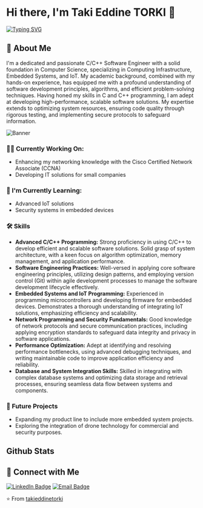 Hi there, I'm Taki Eddine TORKI 👋
==================================

[![Typing SVG](https://readme-typing-svg.demolab.com?font=Sans+serif&weight=800&size=28&duration=2000&pause=100&color=F70000&random=false&width=435&lines=Computer+Science;C%2B%2B;Embedded+Systems;Internet+of+Things;Hardware+Engineering)](https://git.io/typing-svg)

🚀 About Me
-----------

I'm a dedicated and passionate C/C++ Software Engineer with a solid foundation in Computer Science, specializing in Computing Infrastructure, Embedded Systems, and IoT. My academic background, combined with my hands-on experience, has equipped me with a profound understanding of software development principles, algorithms, and efficient problem-solving techniques. Having honed my skills in C and C++ programming, I am adept at developing high-performance, scalable software solutions. My expertise extends to optimizing system resources, ensuring code quality through rigorous testing, and implementing secure protocols to safeguard information.

![Banner](https://github.com/takieddinetorki/takieddinetorki/assets/66402797/5fae6271-5608-404a-b03e-89093a2543df)

### 👨‍💻 Currently Working On:

*   Enhancing my networking knowledge with the Cisco Certified Network Associate (CCNA)
*   Developing IT solutions for small companies

### 🌱 I'm Currently Learning:

*   Advanced IoT solutions
*   Security systems in embedded devices

### 🛠 Skills

*   **Advanced C/C++ Programming:** Strong proficiency in using C/C++ to develop efficient and scalable software solutions. Solid grasp of system architecture, with a keen focus on algorithm optimization, memory management, and application performance.
*   **Software Engineering Practices:** Well-versed in applying core software engineering principles, utilizing design patterns, and employing version control (Git) within agile development processes to manage the software development lifecycle effectively.
*   **Embedded Systems and IoT Programming:** Experienced in programming microcontrollers and developing firmware for embedded devices. Demonstrates a thorough understanding of integrating IoT solutions, emphasizing efficiency and scalability.
*   **Network Programming and Security Fundamentals:** Good knowledge of network protocols and secure communication practices, including applying encryption standards to safeguard data integrity and privacy in software applications.
*   **Performance Optimization:** Adept at identifying and resolving performance bottlenecks, using advanced debugging techniques, and writing maintainable code to improve application efficiency and reliability.
*   **Database and System Integration Skills:** Skilled in integrating with complex database systems and optimizing data storage and retrieval processes, ensuring seamless data flow between systems and components.

### 🔭 Future Projects

*   Expanding my product line to include more embedded system projects.
*   Exploring the integration of drone technology for commercial and security purposes.

Github Stats
------------

🤝 Connect with Me
------------------

[![LinkedIn Badge](https://img.shields.io/badge/LinkedIn-0077B5?style=for-the-badge&logo=linkedin&logoColor=white)](https://www.linkedin.com/in/taki-eddine-torki-7a94a61a4/) [![Email Badge](https://img.shields.io/badge/Email-D14836?style=for-the-badge&logo=gmail&logoColor=white)](mailto:torki.takieddine@gmail.com)

⭐️ From [takieddinetorki](https://github.com/takieddinetorki)
